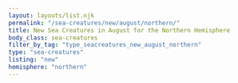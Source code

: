 ```yaml
---
layout: layouts/list.njk
permalink: "/sea-creatures/new/august/northern/"
title: New Sea Creatures in August for the Northern Hemisphere
body_class: sea-creatures
filter_by_tag: "type_seacreatures_new_august_northern"
type: "sea-creatures"
listing: "new"
hemisphere: "northern"
---
```

